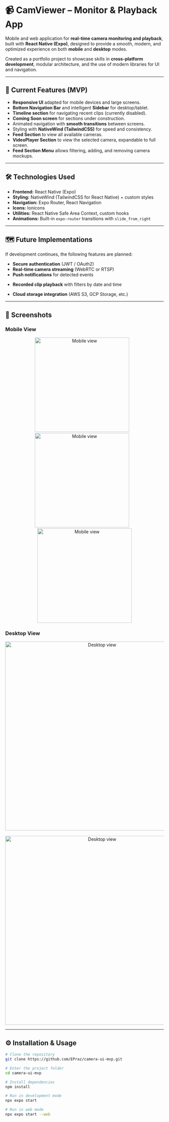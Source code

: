 # 📹 CamViewer – Monitor & Playback App

Mobile and web application for **real-time camera monitoring and playback**, built with **React Native (Expo)**, designed to provide a smooth, modern, and optimized experience on both **mobile** and **desktop** modes.

Created as a portfolio project to showcase skills in **cross-platform development**, modular architecture, and the use of modern libraries for UI and navigation.

---

## 🚀 Current Features (MVP)

- **Responsive UI** adapted for mobile devices and large screens.
- **Bottom Navigation Bar** and intelligent **Sidebar** for desktop/tablet.
- **Timeline section** for navigating recent clips (currently disabled).
- **Coming Soon screen** for sections under construction.
- Animated navigation with **smooth transitions** between screens.
- Styling with **NativeWind (TailwindCSS)** for speed and consistency.
- **Feed Section** to view all available cameras.
- **VideoPlayer Section** to view the selected camera, expandable to full screen.
- **Feed Section Menu** allows filtering, adding, and removing camera mockups.

---

## 🛠️ Technologies Used

- **Frontend:** React Native (Expo)
- **Styling:** NativeWind (TailwindCSS for React Native) + custom styles
- **Navigation:** Expo Router, React Navigation
- **Icons:** Ionicons
- **Utilities:** React Native Safe Area Context, custom hooks
- **Animations:** Built-in `expo-router` transitions with `slide_from_right`

---

## 🗺️ Future Implementations

If development continues, the following features are planned:

- **Secure authentication** (JWT / OAuth2)
- **Real-time camera streaming** (WebRTC or RTSP)
- **Push notifications** for detected events
<!-- - **User and role management** -->
- **Recorded clip playback** with filters by date and time
<!-- - **Offline mode** for reviewing downloaded recordings -->
- **Cloud storage integration** (AWS S3, GCP Storage, etc.)

---

## 📸 Screenshots

### Mobile View

<p align="center">
   <img src="./assets/images/mobileCapture.jpeg" alt="Mobile view" width="300" /> &nbsp;&nbsp;&nbsp;
   <img src="./assets/images/mobileFeedMenu.jpeg" alt="Mobile view" width="300" /> &nbsp;&nbsp;&nbsp;
   <img src="./assets/images/mobileInConstructionPage.jpeg" alt="Mobile view" width="300" />
</p>

### Desktop View

<p align="center">
   <img src="./assets/images/desktopCapture.png" alt="Desktop view" width="600" /> &nbsp;&nbsp;&nbsp;
   <img src="./assets/images/desktopInContructionPage.png" alt="Desktop view" width="600" />
</p>

---

## ⚙️ Installation & Usage

```bash
# Clone the repository
git clone https://github.com/EPraz/camera-ui-mvp.git

# Enter the project folder
cd camera-ui-mvp

# Install dependencies
npm install

# Run in development mode
npx expo start

# Run in web mode
npx expo start --web
```
